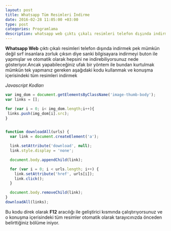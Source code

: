 ```yaml
---
layout: post
title: Whatsapp Tüm Resimleri İndirme
date: 2016-02-28 11:05:00 +03:00
type: post
categories: Programlama
description: whatsapp web çıktı çıkalı resimleri telefon dışında indirmek pek mümkün
---
```


**Whatsapp Web** çıktı çıkalı resimleri telefon dışında indirmek pek mümkün değil sırf insanlara zorluk çıksın diye sanki bilgisayara indirmeyi buton ile yapmışlar ve otomatik olarak hepsini ne indirebiliyorsunuz nede gösteriyor.Ancak yapabileceğiniz ufak bir yöntem ile bundan kurtulmak mümkün tek yapmanız gereken aşağıdaki kodu kullanmak ve konuşma içerisindeki tüm resimleri indirmek

*Javascript Kodları*

```javascript
var img_dom = document.getElementsByClassName('image-thumb-body');
var links = [];

for (var i = 0; i< img_dom.length;i++){
 links.push(img_dom[i].src);
}


function downloadAll(urls) {
  var link = document.createElement('a');

  link.setAttribute('download', null);
  link.style.display = 'none';

  document.body.appendChild(link);

  for (var i = 0; i < urls.length; i++) {
    link.setAttribute('href', urls[i]);
    link.click();
  }

  document.body.removeChild(link);
}
downloadAll(links);
```

Bu kodu direk olarak **F12** aracılığı ile geliştirici kısmında çalıştırıyorsunuz ve o konuşma içerisindeki tüm resimler otomatik olarak tarayıcınızda önceden belirttiğiniz bölüme iniyor.
